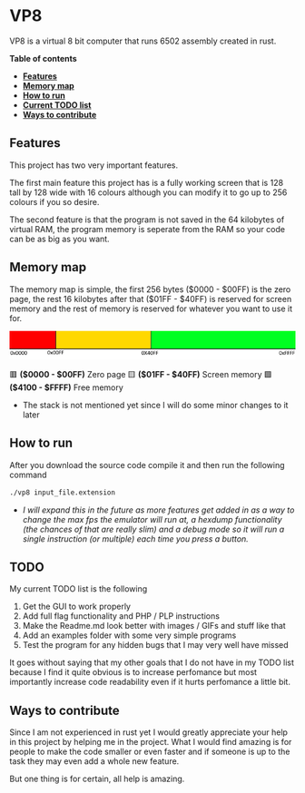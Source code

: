 # VP8

VP8 is a virtual 8 bit computer that runs 6502 assembly created in rust.

**Table of contents**
- **[Features](#features)**
- **[Memory map](#memory-map)**
- **[How to run](#how-to-run)**
- **[Current TODO list](#todo)**
- **[Ways to contribute](#ways-to-contribute)**

## Features

This project has two very important features. 

The first main feature this project has is a fully working screen that is 128 tall by 128 wide with 16 colours although you can modify it to go up to 256 colours if you so desire.

The second feature is that the program is not saved in the 64 kilobytes of virtual RAM, the program memory is seperate from the RAM so your code can be as big as you want.

## Memory map

The memory map is simple, the first 256 bytes (\$0000 - \$00FF) is the zero page, the rest 16 kilobytes after that (\$01FF - \$40FF) is reserved for screen memory and the rest of memory is reserved for whatever you want to use it for.

![Memory map](/misc/memory%20map.png)

🟥 **(\$0000 - \$00FF)** Zero page
🟨 **(\$01FF - \$40FF)** Screen memory
🟩 **(\$4100 - \$FFFF)** Free memory

* The stack is not mentioned yet since I will do some minor changes to it later

## How to run

After you download the source code compile it and then run the following command

```bash
./vp8 input_file.extension
```

* *I will expand this in the future as more features get added in as a way to change the max fps the emulator will run at, a hexdump functionality (the chances of that are really slim) and a debug mode so it will run a single instruction (or multiple) each time you press a button.*

## TODO

My current TODO list is the following

1) Get the GUI to work properly
2) Add full flag functionality and PHP / PLP instructions
3) Make the Readme.md look better with images / GIFs and stuff like that
4) Add an examples folder with some very simple programs
5) Test the program for any hidden bugs that I may very well have missed

It goes without saying that my other goals that I do not have in my TODO list because I find it quite obvious is to increase perfomance but most importantly increase code readability even if it hurts perfomance a little bit.

## Ways to contribute

Since I am not experienced in rust yet I would greatly appreciate your help in this project by helping me in the project. What I would find amazing is for people to make the code smaller or even faster and if someone is up to the task they may even add a whole new feature.

But one thing is for certain, all help is amazing.
